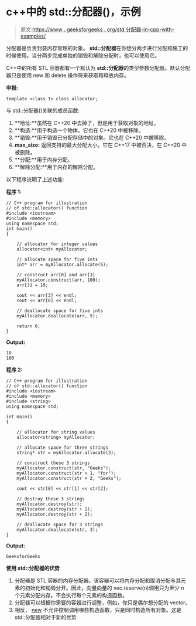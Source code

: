 # c++中的 std::分配器()，示例

> 原文:[https://www . geeksforgeeks . org/std 分配器-in-cpp-with-examples/](https://www.geeksforgeeks.org/stdallocator-in-cpp-with-examples/)

分配器是负责封装内存管理的对象。 **std::分配器**在你想分两步进行分配和施工的时候使用。当分两步完成单独的销毁和解除分配时，也可以使用它。

C++中的所有 STL 容器都有一个默认为 **std::分配器**的类型参数分配器。默认分配器只是使用 new 和 delete 操作符来获取和释放内存。

**申报:**

```
template <class T> class allocator;
```

与 std::分配器()关联的成员函数:

1.  **地址:**虽然在 C++20 中去掉了，但是用于获取对象的地址。
2.  **构造:**用于构造一个物体。它也在 C++20 中被移除。
3.  **销毁:**用于销毁已分配存储中的对象。它也在 C++20 中被移除。
4.  **max_size:** 返回支持的最大分配大小。它在 C++17 中被否决，在
    C++20 中被删除。
5.  **分配:**用于内存分配。
6.  **解除分配:**用于内存的解除分配。

以下程序说明了上述功能:

**程序 1:**

```
// C++ program for illustration
// of std::allocator() function
#include <iostream>
#include <memory>
using namespace std;
int main()
{

    // allocator for integer values
    allocator<int> myAllocator;

    // allocate space for five ints
    int* arr = myAllocator.allocate(5);

    // construct arr[0] and arr[3]
    myAllocator.construct(arr, 100);
    arr[3] = 10;

    cout << arr[3] << endl;
    cout << arr[0] << endl;

    // deallocate space for five ints
    myAllocator.deallocate(arr, 5);

    return 0;
}
```

**Output:**

```
10
100

```

**程序 2:**

```
// C++ program for illustration
// of std::allocator() function
#include <iostream>
#include <memory>
#include <string>
using namespace std;

int main()
{

    // allocator for string values
    allocator<string> myAllocator;

    // allocate space for three strings
    string* str = myAllocator.allocate(3);

    // construct these 3 strings
    myAllocator.construct(str, "Geeks");
    myAllocator.construct(str + 1, "for");
    myAllocator.construct(str + 2, "Geeks");

    cout << str[0] << str[1] << str[2];

    // destroy these 3 strings
    myAllocator.destroy(str);
    myAllocator.destroy(str + 1);
    myAllocator.destroy(str + 2);

    // deallocate space for 3 strings
    myAllocator.deallocate(str, 3);
}
```

**Output:**

```
GeeksforGeeks

```

**使用 std::分配器的优势**

1.  分配器是 STL 容器的内存分配器。该容器可以将内存分配和取消分配与其元素的初始化和销毁分开。因此，向量向量的 vec.reserve(n)调用只为至少 n 个元素分配内存。不会执行每个元素的构造函数。
2.  分配器可以根据你需要的容器进行调整，例如，你只是偶尔想分配的 vector。
3.  相反， [new](https://www.geeksforgeeks.org/new-and-delete-operators-in-cpp-for-dynamic-memory/) 不允许控制调用哪些构造函数，只是同时构造所有对象。这是 std::分配器相对于新的优势